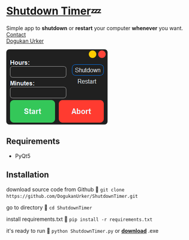 # [Shutdown Timer](https://dogukanurker.com/shutdowntimer)💤

Simple app to **shutdown** or **restart** your computer **whenever** you want.
<br/>
[Contact](mailto:dogukanurker@icloud.com)<br/>
[Dogukan Urker](https://dogukanurker.com)

![shutdowntimer](shutdowntimer.png)


## Requirements

- PyQt5


## Installation

download source code from Github 💾
`git clone https://github.com/DogukanUrker/ShutdownTimer.git`

go to directory 📁
`cd ShutdownTimer`

install requirements.txt 🔽
`pip install -r requirements.txt`

it's ready to run 🎉
`python ShutdownTimer.py`
or [**download**](https://github.com/DogukanUrker/shutdowntimer/releases/download/v1/ShutdownTimer.exe) .exe
